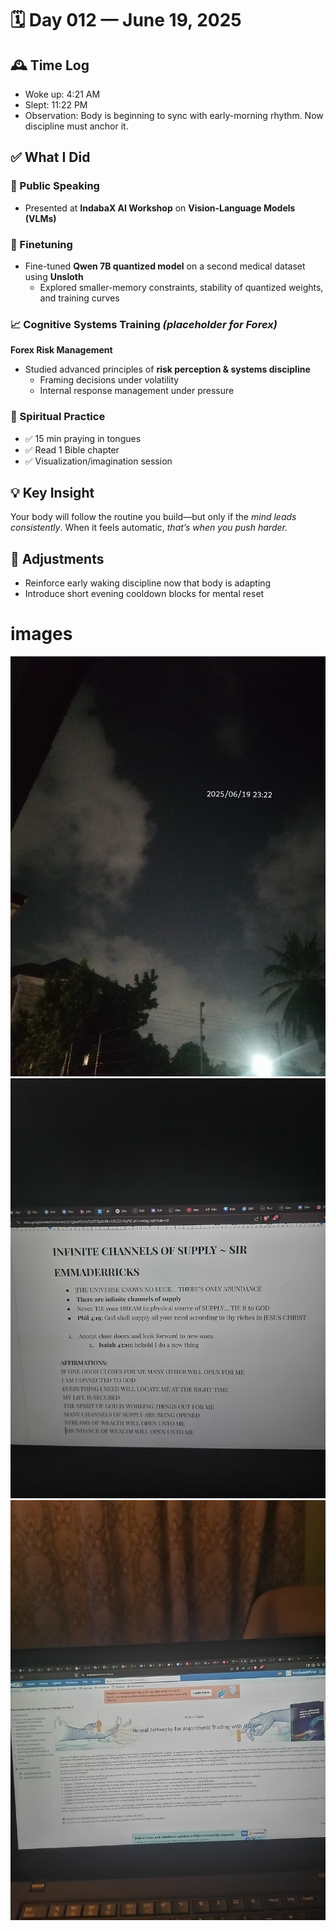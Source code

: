 # 🗓️ Day 012 — June 19, 2025

## 🕰️ Time Log

- Woke up: 4:21 AM
- Slept: 11:22 PM
- Observation: Body is beginning to sync with early-morning rhythm. Now discipline must anchor it.

## ✅ What I Did

### 🎤 Public Speaking

- Presented at **IndabaX AI Workshop** on **Vision-Language Models (VLMs)**

### 🧪 Finetuning

- Fine-tuned **Qwen 7B quantized model** on a second medical dataset using **Unsloth**
  - Explored smaller-memory constraints, stability of quantized weights, and training curves

### 📈 Cognitive Systems Training _(placeholder for Forex)_

**Forex Risk Management**

- Studied advanced principles of **risk perception & systems discipline**
  - Framing decisions under volatility
  - Internal response management under pressure

### 🙏 Spiritual Practice

- ✅ 15 min praying in tongues
- ✅ Read 1 Bible chapter
- ✅ Visualization/imagination session

## 💡 Key Insight

Your body will follow the routine you build—but only if the _mind leads consistently_. When it feels automatic, _that’s when you push harder._

## 🔁 Adjustments

- Reinforce early waking discipline now that body is adapting
- Introduce short evening cooldown blocks for mental reset

# images

![](/assets/19_june_evening.jpg)
![](/assets/19_june_wisdom.jpg)
![](/assets/19_june_after_indaba.jpg)
